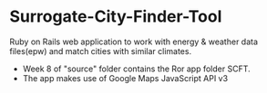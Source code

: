 # Surrogate-City-Finder-Tool
Ruby on Rails web application to work with energy &amp; weather data files(epw) and match cities with similar climates. 
- Week 8 of "source" folder contains the Ror app folder SCFT.
- The app makes use of Google Maps JavaScript API v3
